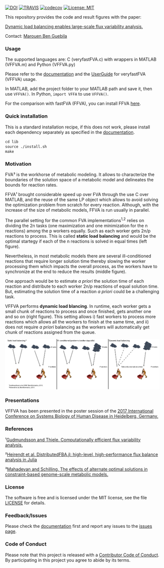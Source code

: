 [![DOI](https://zenodo.org/badge/142482470.svg)](https://zenodo.org/badge/latestdoi/142482470)
[![TRAVIS](https://travis-ci.com/marouenbg/VFFVA.svg?branch=master)](https://travis-ci.com/marouenbg/VFFVA)
[![codecov](https://codecov.io/gh/marouenbg/VFFVA/branch/master/graph/badge.svg)](https://codecov.io/gh/marouenbg/VFFVA)
[![License: MIT](https://img.shields.io/badge/License-MIT-yellow.svg)](https://github.com/marouenbg/ACHR.cu/blob/master/LICENSE.txt)

This repository provides the code and result figures with the paper:

[Dynamic load balancing enables large-scale flux variability analysis.](https://www.biorxiv.org/content/early/2018/10/11/440701)

Contact: [Marouen Ben Guebila](mailto:marouen.b.guebila@gmail.com)

### Usage
The supported languages are: C (veryfastFVA.c) with wrappers in  MATLAB (VFFVA.m) and Python (VFFVA.py)

Please refer to the [documentation](https://vffva.readthedocs.io/en/latest/) and the [UserGuide](UserGuide.md) for veryfastFVA (VFFVA) usage.

In MATLAB, add the project folder to your MATLAB path and save it, then use `VFFVA()`. In Python, `import VFFA` to use `VFFVA()`.

For the comparison with fastFVA (FFVA), you can install FFVA [here](http://wwwen.uni.lu/lcsb/research/mol_systems_physiology/fastfva).

### Quick installation
This is a standard installation recipe, if this does not work, please install each dependency separately as specified in the [documentation](https://vffva.readthedocs.io/en/latest/).
```
cd lib     
source ./install.sh
make
```

### Motivation
FVA³ is the workhorse of metabolic modeling. It allows to characterize the boundaries of the solution space of a metabolic model and delineates the bounds
for reaction rates.

FFVA¹ brought considerable speed up over FVA through the use C over MATLAB, and the reuse of the same LP object which allows to avoid solving the optimization problem from
scratch for every reaction. Although, with the increase of the size of metabolic models, FFVA is run usually in parallel. 

The parallel setting for the common FVA implementations<sup>1,2</sup> relies on dividing the 2n tasks (one maximization and one minimization for the n reactions) among the p workers equally.
Such as each worker gets 2n/p reactions to process. This is called **static load balancing** and would be the optimal startegy if each of the n reactions is solved in equal times (left figure).

Nevertheless, in most metabolic models there are several ill-conditioned reactions that require longer solution time thereby slowing the worker processing them which
impacts the overall process, as the workers have to synchronize at the end to reduce the results (middle figure).

One approach would be to estimate *a priori* the solution time of each reaction and distribute to each worker 2n/p reactions of equal solution time. But, estimating the solution
time of a reaction *a priori* could be a challenging task.

VFFVA performs **dynamic load blancing**. In runtime, each worker gets a small chunk of reactions to process and once finished, gets another one and so on (right figure). This setting allows i)
fast workers to process more reactions which allows all the workers to finish at the same time, and ii) does not require *a priori* balancing as the workers will automatically
get chunk of reactions assigned from the queue. 

![Dynamic load balancing](./dynamicBalancing-01.png)
### Presentations
VFFVA has been presented in the poster session of the [2017 International Conference on Systems Biology of Human Disease in Heidelberg, Germany.](https://www.sbhd-conference.org/)

### References
¹[Gudmundsson and Thiele. Computationally efficient flux variability analysis.](https://bmcbioinformatics.biomedcentral.com/articles/10.1186/1471-2105-11-489)

²[Heirendt et al. DistributedFBA.jl: high-level, high-performance flux balance analysis in Julia](https://academic.oup.com/bioinformatics/article/33/9/1421/2908434)

³[Mahadevan and Schilling. The effects of alternate optimal solutions in constraint-based genome-scale metabolic models.](https://www.ncbi.nlm.nih.gov/pubmed/14642354)

### License

The software is free and is licensed under the MIT license, see the file [LICENSE](<https://github.com/marouenbg/VFFVA/blob/master/LICENSE.txt>) for details.

### Feedback/Issues

Please check the [documentation](https://vffva.readthedocs.io/en/latest/) first and report any issues to the [issues page](https://github.com/marouenbg/VFFVA/issues).

### Code of Conduct

Please note that this project is released with a [Contributor Code of Conduct](CONDUCT.md).
By participating in this project you agree to abide by its terms.
